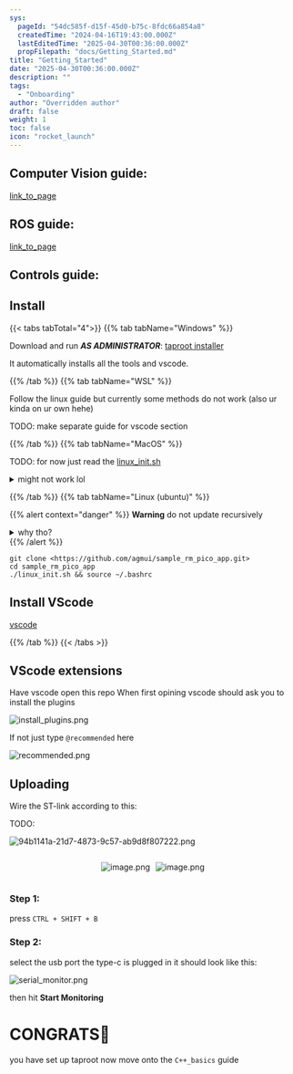 ```yaml
---
sys:
  pageId: "54dc585f-d15f-45d0-b75c-8fdc66a854a8"
  createdTime: "2024-04-16T19:43:00.000Z"
  lastEditedTime: "2025-04-30T00:36:00.000Z"
  propFilepath: "docs/Getting_Started.md"
title: "Getting_Started"
date: "2025-04-30T00:36:00.000Z"
description: ""
tags:
  - "Onboarding"
author: "Overridden author"
draft: false
weight: 1
toc: false
icon: "rocket_launch"
---
```


## Computer Vision guide:

[link_to_page](86d45bc0-388b-4d26-8848-44f255f73d0e)

## ROS guide:

[link_to_page](3c76c1de-ec8f-46d6-8b0a-294005edc2d5)

## Controls guide:

## Install

{{< tabs tabTotal="4">}}
{{% tab tabName="Windows" %}}

Download and run _**AS ADMINISTRATOR**_: [taproot installer](https://github.com/Thornbots/TeachingFreshies/releases/tag/1.0)

It automatically installs all the tools and vscode.

{{% /tab %}}
{{% tab tabName="WSL" %}}

Follow the linux guide but currently some methods do not work (also ur kinda on ur own hehe)

TODO: make separate guide for vscode section

{{% /tab %}}
{{% tab tabName="MacOS" %}}

TODO: for now just read the [linux_init.sh](https://github.com/agmui/sample_rm_pico_app/blob/main/linux_init.sh)

<details>
<summary>might not work lol</summary>

`brew install libusb pkg-config`

Next install: [vscode](https://code.visualstudio.com/Download)

</details>

{{% /tab %}}
{{% tab tabName="Linux (ubuntu)" %}}

{{% alert context="danger" %}}
**Warning** do not update recursively
<details>
<summary>why tho?</summary>
There are some submodules that may go on for a while (like tinyusb) and I highly
recommend you don't need to get them.
If you want to see what submodules I update just look in `linux_init.sh`
</details>
{{% /alert %}}

```shell
git clone <https://github.com/agmui/sample_rm_pico_app.git>
cd sample_rm_pico_app
./linux_init.sh && source ~/.bashrc
```

## Install VScode

[vscode](https://code.visualstudio.com/Download)

{{% /tab %}}
{{< /tabs >}}

## VScode extensions

Have vscode open this repo
When first opining vscode should ask you to install the plugins

![install_plugins.png](https://prod-files-secure.s3.us-west-2.amazonaws.com/d518164a-d88e-44d1-a4ee-3adb3bd8bce0/89bd30f0-1825-4e77-867b-0a41ce370880/install_plugins.png?X-Amz-Algorithm=AWS4-HMAC-SHA256&X-Amz-Content-Sha256=UNSIGNED-PAYLOAD&X-Amz-Credential=ASIAZI2LB4663LL36PUK%2F20250625%2Fus-west-2%2Fs3%2Faws4_request&X-Amz-Date=20250625T170932Z&X-Amz-Expires=3600&X-Amz-Security-Token=IQoJb3JpZ2luX2VjEE4aCXVzLXdlc3QtMiJHMEUCICH0sEf8W1fLFT9qWVfoO4akU3S%2Fc5YZQyh%2BlPhx3%2BVoAiEA5u1npuqrlG%2BSE0Ylrql3VVDKsyjjjUNF2DoHxIy80FMq%2FwMIRhAAGgw2Mzc0MjMxODM4MDUiDFVFAwDRYZFF5VA9jCrcA59SRaNY4BxlaTRD%2FkgZv5trdWTTxX1CggJ2BzqRUEGCGyKFSe6dPe%2F4LY92kLDsD3utn7ZfSasZHHQU8Bgv759zCqr2TrhpSSwZrvUZjDLGjIVCJC4DQMpTQlW%2BpXpmvBbaSzKPP8PrF%2FEQnPHulYdVAHAwe22w7EIrhubQce%2FIK5qTPCKwjbvticWwvELuysw5IFZ9DI8pAQP1X1t2hv8yfY9AN07rmOPq3RYH%2Fw%2FvK1JqEejBQ5kCG9LfChXohVaEJDMtzp0w%2Bz0lKv2RIkq%2FERMZ8tdBT6pULM0k6EEuy%2B0LcuwFA7SBVRF3MTXwbFMdZKwxeUgDcGPEF8RHD6AJDvhN0Hd7PJDR3etnZMF0viXmlsmvfAa3EvkEB6wYh1CgcXPC1pKw1ng%2Fpporvbs5TNEEr6qvGjTwBkqmEGb7R9fu%2FS8BKOy4enkYB%2BRt1aAsZ9V7mwO7CAwXo9ElMXc7%2Fg82lg0w4g7XGIWX3F%2FoRHhmj8b8H8RsuPT5yMlCcwByyFiM%2B0ga8MYqK9Qpi%2F%2Br2RM%2FirOtfCRYtQUQH28fbwYcADyATJWrMjrd0TA8uApglmYgsQaiUQQkDkWdGTn3FT0BxwT%2FYMpeUzgN0YYDIPzLydS7gjbSth7kMM3u78IGOqUBHi53AKa8ZbdSZeQGq38rXS8H7lzUtv3FAIJ6neQZjlrOXSQXM5cLKeUL8NxrwJQCsy6LtlHthNKBuQdpJ82Mf7C6nSyjOIv%2BjVH91yQG65VBW%2By7%2FZT0UzOMWkUJstvyMxEqEMLe6tA6uT8dfzbzqUWMZjCnAwRwV9q%2BtSuOF%2B4ANZbXed5ST8MmR6WjRv7LMGZfLTPMx33Rp3nvxrmLT8AIU74T&X-Amz-Signature=445ab3ef07b6bf1da09af53fc44af63c19c7f3f6c42713f8805487d2e238bde8&X-Amz-SignedHeaders=host&x-amz-checksum-mode=ENABLED&x-id=GetObject)

If not just type `@recommended` here  

![recommended.png](https://prod-files-secure.s3.us-west-2.amazonaws.com/d518164a-d88e-44d1-a4ee-3adb3bd8bce0/61e661e9-5d85-4dfc-be0d-8d2097a5e793/recommended.png?X-Amz-Algorithm=AWS4-HMAC-SHA256&X-Amz-Content-Sha256=UNSIGNED-PAYLOAD&X-Amz-Credential=ASIAZI2LB4663LL36PUK%2F20250625%2Fus-west-2%2Fs3%2Faws4_request&X-Amz-Date=20250625T170932Z&X-Amz-Expires=3600&X-Amz-Security-Token=IQoJb3JpZ2luX2VjEE4aCXVzLXdlc3QtMiJHMEUCICH0sEf8W1fLFT9qWVfoO4akU3S%2Fc5YZQyh%2BlPhx3%2BVoAiEA5u1npuqrlG%2BSE0Ylrql3VVDKsyjjjUNF2DoHxIy80FMq%2FwMIRhAAGgw2Mzc0MjMxODM4MDUiDFVFAwDRYZFF5VA9jCrcA59SRaNY4BxlaTRD%2FkgZv5trdWTTxX1CggJ2BzqRUEGCGyKFSe6dPe%2F4LY92kLDsD3utn7ZfSasZHHQU8Bgv759zCqr2TrhpSSwZrvUZjDLGjIVCJC4DQMpTQlW%2BpXpmvBbaSzKPP8PrF%2FEQnPHulYdVAHAwe22w7EIrhubQce%2FIK5qTPCKwjbvticWwvELuysw5IFZ9DI8pAQP1X1t2hv8yfY9AN07rmOPq3RYH%2Fw%2FvK1JqEejBQ5kCG9LfChXohVaEJDMtzp0w%2Bz0lKv2RIkq%2FERMZ8tdBT6pULM0k6EEuy%2B0LcuwFA7SBVRF3MTXwbFMdZKwxeUgDcGPEF8RHD6AJDvhN0Hd7PJDR3etnZMF0viXmlsmvfAa3EvkEB6wYh1CgcXPC1pKw1ng%2Fpporvbs5TNEEr6qvGjTwBkqmEGb7R9fu%2FS8BKOy4enkYB%2BRt1aAsZ9V7mwO7CAwXo9ElMXc7%2Fg82lg0w4g7XGIWX3F%2FoRHhmj8b8H8RsuPT5yMlCcwByyFiM%2B0ga8MYqK9Qpi%2F%2Br2RM%2FirOtfCRYtQUQH28fbwYcADyATJWrMjrd0TA8uApglmYgsQaiUQQkDkWdGTn3FT0BxwT%2FYMpeUzgN0YYDIPzLydS7gjbSth7kMM3u78IGOqUBHi53AKa8ZbdSZeQGq38rXS8H7lzUtv3FAIJ6neQZjlrOXSQXM5cLKeUL8NxrwJQCsy6LtlHthNKBuQdpJ82Mf7C6nSyjOIv%2BjVH91yQG65VBW%2By7%2FZT0UzOMWkUJstvyMxEqEMLe6tA6uT8dfzbzqUWMZjCnAwRwV9q%2BtSuOF%2B4ANZbXed5ST8MmR6WjRv7LMGZfLTPMx33Rp3nvxrmLT8AIU74T&X-Amz-Signature=a64545fac4b39f048f59f02a77b48067591f9539a445d816d77a26e8bf59aad6&X-Amz-SignedHeaders=host&x-amz-checksum-mode=ENABLED&x-id=GetObject)

## Uploading

Wire the ST-link according to this:

TODO:

![94b1141a-21d7-4873-9c57-ab9d8f807222.png](https://prod-files-secure.s3.us-west-2.amazonaws.com/d518164a-d88e-44d1-a4ee-3adb3bd8bce0/e5fad17d-ab82-4300-9f4c-505ab4b1202c/94b1141a-21d7-4873-9c57-ab9d8f807222.png?X-Amz-Algorithm=AWS4-HMAC-SHA256&X-Amz-Content-Sha256=UNSIGNED-PAYLOAD&X-Amz-Credential=ASIAZI2LB4663LL36PUK%2F20250625%2Fus-west-2%2Fs3%2Faws4_request&X-Amz-Date=20250625T170932Z&X-Amz-Expires=3600&X-Amz-Security-Token=IQoJb3JpZ2luX2VjEE4aCXVzLXdlc3QtMiJHMEUCICH0sEf8W1fLFT9qWVfoO4akU3S%2Fc5YZQyh%2BlPhx3%2BVoAiEA5u1npuqrlG%2BSE0Ylrql3VVDKsyjjjUNF2DoHxIy80FMq%2FwMIRhAAGgw2Mzc0MjMxODM4MDUiDFVFAwDRYZFF5VA9jCrcA59SRaNY4BxlaTRD%2FkgZv5trdWTTxX1CggJ2BzqRUEGCGyKFSe6dPe%2F4LY92kLDsD3utn7ZfSasZHHQU8Bgv759zCqr2TrhpSSwZrvUZjDLGjIVCJC4DQMpTQlW%2BpXpmvBbaSzKPP8PrF%2FEQnPHulYdVAHAwe22w7EIrhubQce%2FIK5qTPCKwjbvticWwvELuysw5IFZ9DI8pAQP1X1t2hv8yfY9AN07rmOPq3RYH%2Fw%2FvK1JqEejBQ5kCG9LfChXohVaEJDMtzp0w%2Bz0lKv2RIkq%2FERMZ8tdBT6pULM0k6EEuy%2B0LcuwFA7SBVRF3MTXwbFMdZKwxeUgDcGPEF8RHD6AJDvhN0Hd7PJDR3etnZMF0viXmlsmvfAa3EvkEB6wYh1CgcXPC1pKw1ng%2Fpporvbs5TNEEr6qvGjTwBkqmEGb7R9fu%2FS8BKOy4enkYB%2BRt1aAsZ9V7mwO7CAwXo9ElMXc7%2Fg82lg0w4g7XGIWX3F%2FoRHhmj8b8H8RsuPT5yMlCcwByyFiM%2B0ga8MYqK9Qpi%2F%2Br2RM%2FirOtfCRYtQUQH28fbwYcADyATJWrMjrd0TA8uApglmYgsQaiUQQkDkWdGTn3FT0BxwT%2FYMpeUzgN0YYDIPzLydS7gjbSth7kMM3u78IGOqUBHi53AKa8ZbdSZeQGq38rXS8H7lzUtv3FAIJ6neQZjlrOXSQXM5cLKeUL8NxrwJQCsy6LtlHthNKBuQdpJ82Mf7C6nSyjOIv%2BjVH91yQG65VBW%2By7%2FZT0UzOMWkUJstvyMxEqEMLe6tA6uT8dfzbzqUWMZjCnAwRwV9q%2BtSuOF%2B4ANZbXed5ST8MmR6WjRv7LMGZfLTPMx33Rp3nvxrmLT8AIU74T&X-Amz-Signature=975a33e9b3347c7f954ec722c68f97c273dcdf2e6e39368d4998895ef8294d32&X-Amz-SignedHeaders=host&x-amz-checksum-mode=ENABLED&x-id=GetObject)

<div style="display: flex;flex-direction: row; column-gap:10px; max-width: 630px;justify-content: center;">
<div>

![image.png](https://prod-files-secure.s3.us-west-2.amazonaws.com/d518164a-d88e-44d1-a4ee-3adb3bd8bce0/210ecb78-1116-4d7b-b9b7-2292f66fa2c2/image.png?X-Amz-Algorithm=AWS4-HMAC-SHA256&X-Amz-Content-Sha256=UNSIGNED-PAYLOAD&X-Amz-Credential=ASIAZI2LB466V4B4EZQK%2F20250625%2Fus-west-2%2Fs3%2Faws4_request&X-Amz-Date=20250625T170937Z&X-Amz-Expires=3600&X-Amz-Security-Token=IQoJb3JpZ2luX2VjEFAaCXVzLXdlc3QtMiJGMEQCIGCJpBElvjJQuMBnU%2Bt5HZGypwn7aw%2BbVTS8M8kwIle0AiBm4pROCHWJ9Hx88i7WTutnSwTJk5eIU4x0%2BNT09lDn3yr%2FAwhJEAAaDDYzNzQyMzE4MzgwNSIMTVCQzfRLjFzZkTIzKtwDuKLa67%2BOm8mKDM3IWlI%2BzonzkOX598ppkFvHk7wXfZ8UPJa8lCsJ5dqUwvbKB4%2BF6iP0ITe03uOgXqrKYRWWMwasawRjKS3RAF79ck%2BZxTrSxNI1dvGat6mtbBLgFeu3EpjW0386Zvfv9Dgx2ME%2B8ixd3RJYGV6%2F4TKU27tjH5whrh%2BhRRmA5aF%2Bcw7bhnPr9B5NPtKl7D%2BxC9TpHh%2F3txhnNZS9fNNExKmsWQoZg3Ve4pTF8wPRxEa85wEg4O31%2BB4aT%2FCGN3TDEM3mDrnHIdmEG2jzT%2BZp8Wy6n7d01zdQjY8GJEzMLnDbmH%2FVCe5CNCCzA6X5caOlDm%2FFLrrHs1i45GloboWb8yNuLx%2BzzKIGW3L%2FJB6Yr0ZPx4XC0UqD%2BgWOIyQBFvlUEMxuqeAkEvVfv7HGmeJw2PpgfnrDgfOV2x%2Bpwx%2FG3lKFpQcDyfxnbNPCPInIFColKLxtybiuoNBq09JcEDLf%2Bj70qStXHksdHEflj3q6MbuD9riWoBJayKzPrtEMz4qD38HLgT%2F1J0HG02maPIwvhzWuuN1V3jRzT1%2FeVG9D8E09yejvQAxc8sjbYLRE9KpjXXdiCS8wrcz%2BCkXy6pjxT8WnUvAneq0DsZPngPXufyhrSU4wh7%2FwwgY6pgFWGmlRp9tlLLFxy71cCyvZZRi0UgEnA5fXfM7L7%2FcuXAL9ENVQU5OFRyyDqhVoeCgOv2Z5tiHrornWoSC5%2Bus6yyIQrAavnFKims8pj1%2BRNZg87eLzTmLazy%2FiuUZuZxa006YPMFft3YhVIHOCKFekhPMmCkyB3UOWw20PI192do5J1aLlWhf2TUojkUFJrixFDdTou3C8%2FHzu9HG8HBwtqpGBTHZ3&X-Amz-Signature=510e3cf146736c9f232e3eac07b9e4ac32f1a9abde542b457c548dfe8a4599a8&X-Amz-SignedHeaders=host&x-amz-checksum-mode=ENABLED&x-id=GetObject)

</div>
<div>

![image.png](https://prod-files-secure.s3.us-west-2.amazonaws.com/d518164a-d88e-44d1-a4ee-3adb3bd8bce0/33a0fd0f-8ca6-4a86-8e09-26e95ded1fff/image.png?X-Amz-Algorithm=AWS4-HMAC-SHA256&X-Amz-Content-Sha256=UNSIGNED-PAYLOAD&X-Amz-Credential=ASIAZI2LB4663OEEQ5EU%2F20250625%2Fus-west-2%2Fs3%2Faws4_request&X-Amz-Date=20250625T170938Z&X-Amz-Expires=3600&X-Amz-Security-Token=IQoJb3JpZ2luX2VjEFAaCXVzLXdlc3QtMiJHMEUCIQDdy%2FHnVmgJ82%2BKitoeipNY61AjyKYY%2BoR4LHdIUYzqSgIgL1skUDgkz2Cp2I91nBkmtzwFd1WNDHrH2vHOjKDvS4oq%2FwMISRAAGgw2Mzc0MjMxODM4MDUiDEE%2B8LeqkFRxH0JSGCrcAw%2F7vkcwI14wNd0pLa9SmaRfhr7Y3Up1MVtLV6zxF%2BdOBptcuPvWvYxeva2GIi%2F%2F6vhv9tOpKr2LqUoYq4VjKpHCfbQ0X6AujfkYfrOyWli2U0aFvaFcCC6Q6%2FkuXoQ%2F7vDsOHnHMrxLHYLwSAUYDxCFXYil8MFaM2Vqahl9zHvIKmzJGA5T1mNI5W74hrQ7qfQbJBD96e4O0XYUzyUb5qxv2XTAtPli7bWtmUW9rGE18zre8MHbw2KS2ECh6WFq91cVP1GGixEFn%2FO8w0NPmig1SZVzmc0Cb%2FuiqsWLNuJnpkXN%2BdAJWdQAbmuIio8wzFXxEFXcla8LFsna0wIaghPLb9xvX2PN%2FR7TFDZzX8daiN4oJzZjWTN3etluslARhQNn3Zl%2Fw9rxuXAW6yAyQqrHd7Q%2BnBmH%2BtYiLIhfe8dh4uJ9ctAMWwgPs79qVsrx7aXHchsjhTIgCs3jwyxg6vjXXKA1%2FAFmuigtEPowUKPUvDiRDh7SM0BzQOkRAbUB2DPc6tkt%2BK1nZS85wjOoePNxRCT9Kc%2BeiAq4xiXUAxo0poEsQEPOEOdIXSztx47LOYnEWPhCsxDXzzuZpOO6Zp16dRsT40IBnPIYjwyzYz1xRuJXk0CrYvqqhBD%2FMIy78MIGOqUB7hn2sqLBhC5a5JUHv2tUjPiAxqVcyVig46TluMpQuB9qxDBPcgiqihmCzoFGynavqM3H7vuPZhmqSo40o7VwLV3ng0WyH0VMKqEBYH9T682d%2BD1ySfpVX5kCEXmuugrFURSoF74U4m0tl7stvBKdMarwO3Fg0Wn6mTBosk1GgQSOOtSKLp3ql9vakQJQxqUPle0rMnuyN5TgtO%2FObkptHbHyUjy2&X-Amz-Signature=ed222bee5519cceeda98eb1977ab248c1a35f6d1c0e20381d509ba7163060bad&X-Amz-SignedHeaders=host&x-amz-checksum-mode=ENABLED&x-id=GetObject)

</div>
</div>

### Step 1:

press `CTRL + SHIFT + B`

### Step 2:

select the usb port the type-c is plugged in it should look like this:

![serial_monitor.png](https://prod-files-secure.s3.us-west-2.amazonaws.com/d518164a-d88e-44d1-a4ee-3adb3bd8bce0/f03f4774-05d4-4393-b6a0-d5efb6d315ab/serial_monitor.png?X-Amz-Algorithm=AWS4-HMAC-SHA256&X-Amz-Content-Sha256=UNSIGNED-PAYLOAD&X-Amz-Credential=ASIAZI2LB4663LL36PUK%2F20250625%2Fus-west-2%2Fs3%2Faws4_request&X-Amz-Date=20250625T170932Z&X-Amz-Expires=3600&X-Amz-Security-Token=IQoJb3JpZ2luX2VjEE4aCXVzLXdlc3QtMiJHMEUCICH0sEf8W1fLFT9qWVfoO4akU3S%2Fc5YZQyh%2BlPhx3%2BVoAiEA5u1npuqrlG%2BSE0Ylrql3VVDKsyjjjUNF2DoHxIy80FMq%2FwMIRhAAGgw2Mzc0MjMxODM4MDUiDFVFAwDRYZFF5VA9jCrcA59SRaNY4BxlaTRD%2FkgZv5trdWTTxX1CggJ2BzqRUEGCGyKFSe6dPe%2F4LY92kLDsD3utn7ZfSasZHHQU8Bgv759zCqr2TrhpSSwZrvUZjDLGjIVCJC4DQMpTQlW%2BpXpmvBbaSzKPP8PrF%2FEQnPHulYdVAHAwe22w7EIrhubQce%2FIK5qTPCKwjbvticWwvELuysw5IFZ9DI8pAQP1X1t2hv8yfY9AN07rmOPq3RYH%2Fw%2FvK1JqEejBQ5kCG9LfChXohVaEJDMtzp0w%2Bz0lKv2RIkq%2FERMZ8tdBT6pULM0k6EEuy%2B0LcuwFA7SBVRF3MTXwbFMdZKwxeUgDcGPEF8RHD6AJDvhN0Hd7PJDR3etnZMF0viXmlsmvfAa3EvkEB6wYh1CgcXPC1pKw1ng%2Fpporvbs5TNEEr6qvGjTwBkqmEGb7R9fu%2FS8BKOy4enkYB%2BRt1aAsZ9V7mwO7CAwXo9ElMXc7%2Fg82lg0w4g7XGIWX3F%2FoRHhmj8b8H8RsuPT5yMlCcwByyFiM%2B0ga8MYqK9Qpi%2F%2Br2RM%2FirOtfCRYtQUQH28fbwYcADyATJWrMjrd0TA8uApglmYgsQaiUQQkDkWdGTn3FT0BxwT%2FYMpeUzgN0YYDIPzLydS7gjbSth7kMM3u78IGOqUBHi53AKa8ZbdSZeQGq38rXS8H7lzUtv3FAIJ6neQZjlrOXSQXM5cLKeUL8NxrwJQCsy6LtlHthNKBuQdpJ82Mf7C6nSyjOIv%2BjVH91yQG65VBW%2By7%2FZT0UzOMWkUJstvyMxEqEMLe6tA6uT8dfzbzqUWMZjCnAwRwV9q%2BtSuOF%2B4ANZbXed5ST8MmR6WjRv7LMGZfLTPMx33Rp3nvxrmLT8AIU74T&X-Amz-Signature=16f534af8f79bd3173321552cd1cb1f9fc552ea0b38bd7c4fccb94def811df8c&X-Amz-SignedHeaders=host&x-amz-checksum-mode=ENABLED&x-id=GetObject)

then hit **Start Monitoring**

# CONGRATS🎉

you have set up taproot now move onto the `C++_basics` guide
